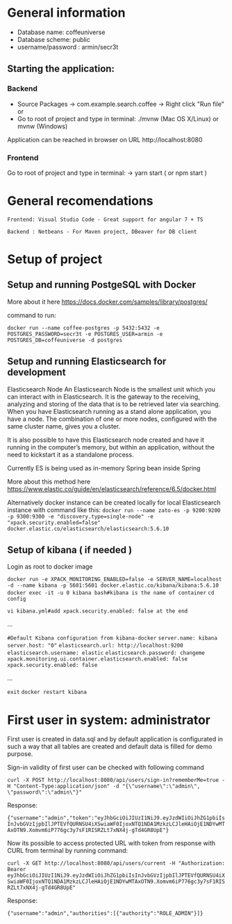 # General information

- Database name: coffeuniverse
- Database scheme: public
- username/password : armin/secr3t

## Starting the application:

### Backend 
- Source Packages -> com.example.search.coffee -> Right click "Run file" or 
- Go to root of project and type in terminal: ./mvnw (Mac OS X/Linux) or mvnw (Windows)

Application can be reached in browser on URL http://localhost:8080

### Frontend
Go to root of project and type in terminal: -> yarn start ( or npm start )

# General recomendations

	Frontend: Visual Studio Code - Great support for angular 7 + TS

	Backend : Netbeans - For Maven project, DBeaver for DB client

# Setup of project
	
## Setup and running PostgeSQL with Docker
More about it here
https://docs.docker.com/samples/library/postgres/

command to run:

`docker run --name coffee-postgres -p 5432:5432 -e POSTGRES_PASSWORD=secr3t -e POSTGRES_USER=armin -e POSTGRES_DB=coffeuniverse -d postgres`

## Setup and running Elasticsearch for development

Elasticsearch Node
An Elasticsearch Node is the smallest unit which you can interact with in Elasticsearch. 
It is the gateway to the receiving, analyzing and storing of the data that is to be retrieved later via searching.
When you have Elasticsearch running as a stand alone application, you have a node.
The combination of one or more nodes, configured with the same cluster name, gives you a cluster.

It is also possible to have this Elasticsearch node created and have it running in the computer’s memory, but within an application, without the need to kickstart it as a standalone process.

Currently ES is being used as in-memory Spring bean inside Spring

More about this method here https://www.elastic.co/guide/en/elasticsearch/reference/6.5/docker.html


Alternatively docker instance can be created locally for local Elasticsearch instance with command like this:
`docker run --name zato-es -p 9200:9200 -p 9300:9300 -e "discovery.type=single-node" -e "xpack.security.enabled=false" docker.elastic.co/elasticsearch/elasticsearch:5.6.10`

## Setup of kibana ( if needed )
Login as root to docker image

`docker run -e XPACK_MONITORING_ENABLED=false -e SERVER_NAME=localhost -d --name kibana -p 5601:5601 docker.elastic.co/kibana/kibana:5.6.10`
`docker exec -it -u 0 kibana bash#kibana is the name of container`
`cd  config`

`vi kibana.yml#add xpack.security.enabled: false at the end`

...

`#Default Kibana configuration from kibana-docker`
`server.name: kibana`
`server.host: "0"`
`elasticsearch.url: http://localhost:9200`
`elasticsearch.username: elastic`
`elasticsearch.password: changeme`
`xpack.monitoring.ui.container.elasticsearch.enabled: false`
`xpack.security.enabled: false`

...

`exit`
`docker restart kibana`

# First user in system: administrator

First user is created in data.sql and by default application is configurated in such a way that all tables are created and default data is filled for demo purpose. 

Sign-in validity of first user can be checked with following command

`curl -X POST http://localhost:8080/api/users/sign-in?rememberMe=true -H "Content-Type:application/json" -d "{\"username\":\"admin\", \"password\":\"admin\"}"`
 
Response:

`{"username":"admin","token":"eyJhbGciOiJIUzI1NiJ9.eyJzdWIiOiJhZG1pbiIsInJvbGVzIjpbIlJPTEVfQURNSU4iXSwiaWF0IjoxNTQ1NDA1MzkzLCJleHAiOjE1NDYwMTAxOTN9.Xomvm6iP776gc3y7sF1RISRZLt7xNX4j-gTd4GR8UpE"}`

Now its possible to access protected URL with token from response with CURL from terminal by running command:

`curl -X GET http://localhost:8080/api/users/current -H "Authorization: Bearer eyJhbGciOiJIUzI1NiJ9.eyJzdWIiOiJhZG1pbiIsInJvbGVzIjpbIlJPTEVfQURNSU4iXSwiaWF0IjoxNTQ1NDA1MzkzLCJleHAiOjE1NDYwMTAxOTN9.Xomvm6iP776gc3y7sF1RISRZLt7xNX4j-gTd4GR8UpE"`

Response:

`{"username":"admin","authorities":[{"authority":"ROLE_ADMIN"}]}`
